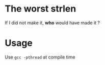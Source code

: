 # The worst strlen
If I did not make it, **who** would have made it ?
# Usage
Use `gcc -pthread` at compile time
